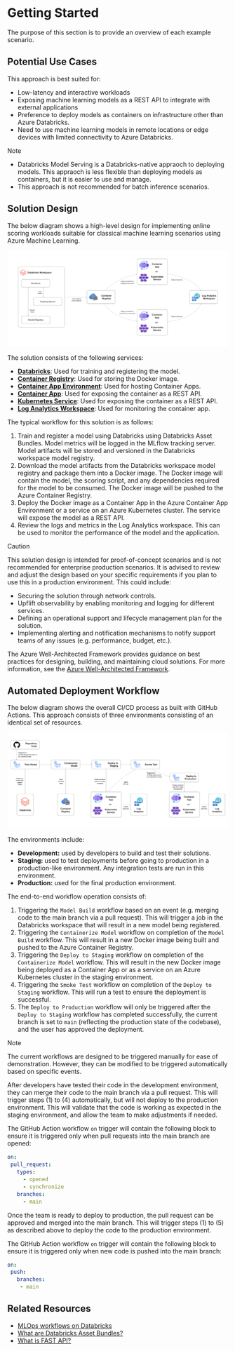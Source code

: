 # Getting Started

The purpose of this section is to provide an overview of each example scenario.

## Potential Use Cases

This approach is best suited for:

- Low-latency and interactive workloads
- Exposing machine learning models as a REST API to integrate with external applications
- Preference to deploy models as containers on infrastructure other than Azure Databricks.
- Need to use machine learning models in remote locations or edge devices with limited connectivity to Azure Databricks.

> [!NOTE]
>
> - Databricks Model Serving is a Databricks-native appraoch to deploying models. This appraoch is less flexible than deploying models as containers, but it is easier to use and manage.
> - This approach is not recommended for batch inference scenarios.

## Solution Design

The below diagram shows a high-level design for implementing online scoring workloads suitable for classical machine learning scenarios using Azure Machine Learning.

![Solution Design](./images/overview-01.png)

The solution consists of the following services:

- **[Databricks](https://learn.microsoft.com/azure/databricks/introduction/)**: Used for training and registering the model.
- **[Container Registry](https://learn.microsoft.com/azure/container-registry/container-registry-intro)**: Used for storing the Docker image.
- **[Container App Environment](https://learn.microsoft.com/azure/container-apps/environment)**: Used for hosting Container Apps.
- **[Container App](https://learn.microsoft.com/azure/container-apps/containers)**: Used for exposing the container as a REST API.
- **[Kubernetes Service](https://learn.microsoft.com/azure/aks/what-is-aks)**: Used for exposing the container as a REST API.
- **[Log Analytics Workspace](https://learn.microsoft.com/azure/azure-monitor/logs/log-analytics-overview)**: Used for monitoring the container app.

The typical workflow for this solution is as follows:

1. Train and register a model using Databricks using Databricks Asset Bundles. Model metrics will be logged in the MLflow tracking server. Model artifacts will be stored and versioned in the Databricks workspace model registry.
2. Download the model artifacts from the Databricks workspace model registry and package them into a Docker image. The Docker image will contain the model, the scoring script, and any dependencies required for the model to be consumed. The Docker image will be pushed to the Azure Container Registry.
3. Deploy the Docker image as a Container App in the Azure Container App Environment or a service on an Azure Kubernetes cluster. The service will expose the model as a REST API.
4. Review the logs and metrics in the Log Analytics workspace. This can be used to monitor the performance of the model and the application.

> [!CAUTION]
> This solution design is intended for proof-of-concept scenarios and is not recommended for enterprise production scenarios. It is advised to review and adjust the design based on your specific requirements if you plan to use this in a production environment. This could include:
>
> - Securing the solution through network controls.
> - Upflift observability by enabling monitoring and logging for different services.
> - Defining an operational support and lifecycle management plan for the solution.
> - Implementing alerting and notification mechanisms to notify support teams of any issues (e.g. performance, budget, etc.).
>
> The Azure Well-Architected Framework provides guidance on best practices for designing, building, and maintaining cloud solutions. For more information, see the [Azure Well-Architected Framework](https://learn.microsoft.com/azure/well-architected/what-is-well-architected-framework).

## Automated Deployment Workflow

The below diagram shows the overall CI/CD process as built with GitHub Actions. This approach consists of three environments consisting of an identical set of resources.

![Automated Deployment](./images/overview-02.png)

The environments include:

- **Development:** used by developers to build and test their solutions.
- **Staging:** used to test deployments before going to production in a production-like environment. Any integration tests are run in this environment.
- **Production:** used for the final production environment.

The end-to-end workflow operation consists of:

1. Triggering the `Model Build` workflow based on an event (e.g. merging code to the main branch via a pull request). This will trigger a job in the Databricks workspace that will result in a new model being registered.
2. Triggering the `Containerize Model` workflow on completion of the `Model Build` workflow. This will result in a new Docker image being built and pushed to the Azure Container Registry.
3. Triggering the `Deploy to Staging` workflow on completion of the `Containerize Model` workflow. This will result in the new Docker image being deployed as a Container App or as a service on an Azure Kubernetes cluster in the staging environment.
4. Triggering the `Smoke Test` workflow on completion of the `Deploy to Staging` workflow. This will run a test to ensure the deployment is successful.
5. The `Deploy to Production` workflow will only be triggered after the `Deploy to Staging` workflow has completed successfully, the current branch is set to `main` (reflecting the production state of the codebase), and the user has approved the deployment.

> [!NOTE]
> The current workflows are designed to be triggered manually for ease of demonstration. However, they can be modified to be triggered automatically based on specific events.
>
> After developers have tested their code in the development environment, they can merge their code to the main branch via a pull request. This will trigger steps (1) to (4) automatically, but will not deploy to the production environment. This will validate that the code is working as expected in the staging environment, and allow the team to make adjustments if needed.
>
> The GitHub Action workflow `on` trigger will contain the following block to ensure it is triggered only when pull requests into the main branch are opened:
>
>```yml
>on:
>  pull_request:
>    types:
>      - opened
>      - synchronize
>    branches:
>      - main
> ```
>
> Once the team is ready to deploy to production, the pull request can be approved and merged into the main branch. This will trigger steps (1) to (5) as described above to deploy the code to the production environment.
>
> The GitHub Action workflow `on` trigger will contain the following block to ensure it is triggered only when new code is pushed into the main branch:
>
>```yml
>on:
>  push:
>    branches:
>     - main
> ```

## Related Resources

- [MLOps workflows on Databricks](https://docs.databricks.com/en/machine-learning/mlops/mlops-workflow.html)
- [What are Databricks Asset Bundles?](https://docs.databricks.com/en/dev-tools/bundles/index.html)
- [What is FAST API?](https://fastapi.tiangolo.com)
